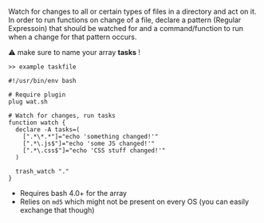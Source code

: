 Watch for changes to all or certain types of files in a directory and act on it.   
In order to run functions on change of a file, declare a pattern (Regular Expressoin) that should be watched
for and a command/function to run when a change for that pattern occurs.  

:warning: make sure to name your array **tasks** !

```
>> example taskfile

#!/usr/bin/env bash

# Require plugin
plug wat.sh

# Watch for changes, run tasks
function watch {
  declare -A tasks=(
    [".*\*.*"]="echo 'something changed!'"
    [".*\.js$"]="echo 'some JS changed!'"
    [".*\.css$"]="echo 'CSS stuff changed!'"
  )

  trash_watch "."
}
```

- Requires bash 4.0+ for the array   
- Relies on `md5` which might not be present on every OS (you can easily exchange that though)
